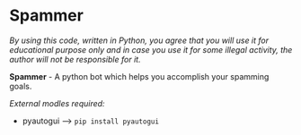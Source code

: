 # Spammer

*By using this code, written in Python, you agree that you will use it for educational purpose only and in case you use it for some illegal activity,
the author will not be responsible for it.*

**Spammer** - A python bot which helps you accomplish your spamming goals.

*External modles required:*
- pyautogui --> ```pip install pyautogui```
